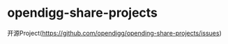 # opendigg-share-projects
开源Project(https://github.com/opendigg/opending-share-projects/issues)<br />

